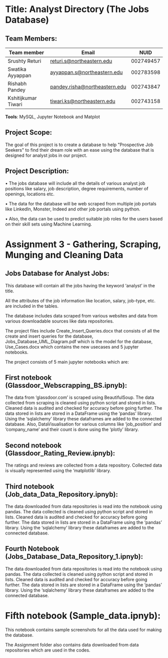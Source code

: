 # Title: Analyst Directory (The Jobs Database)

## Team Members: 

| Team member         | Email                         | NUID | 
| ------------------  | ----------------------------- | ---------- |
| Srushty Returi      | returi.s@northeastern.edu     | 002749457  |
| Swatika Ayyappan    | ayyappan.s@northeastern.edu   | 002783598  |
| Rishabh Pandey      | pandey.risha@northeastern.edu | 002743847  |
| Kshitijkumar Tiwari | tiwari.ks@northeastern.edu    | 002743158  |


**Tools**: MySQL, Jupyter Notebook and Matplot 

## Project Scope:

The goal of this project is to create a database to help "Prospective Job Seekers" to find their dream role with an ease using the database that is designed for analyst jobs in our project.

## Project Description:

•	The jobs database will include all the details of various analyst job positions like salary, job description, degree requirements, number of openings, locations etc.

•	The data for the database will be web scraped from multiple job portals like LinkedIn, Monster, Indeed and other job portals using python.

•	 Also, the data can be used to predict suitable job roles for the users based on their skill sets using Machine Learning.


# Assignment 3 - Gathering, Scraping, Munging and Cleaning Data

## Jobs Database for Analyst Jobs:

This database will contain all the jobs having the keyword ‘analyst’ in the title.

All the attributes of the job information like location, salary, job-type, etc. are included in the tables.

The database includes data scraped from various websites and data from various downloadable sources like data repositories.

The project files include Create_Insert_Queries.docx that consists of all the create and insert queries for the database, Jobs_Database_UML_Diagram.pdf which is the model for the database, Use_Cases.docx which contains the new usecases and 5 jupyter notebooks.

The project consists of 5 main jupyter notebooks which are:


## First notebook (Glassdoor_Webscrapping_BS.ipnyb):

The data from ‘glassdoor.com’ is scraped using BeautifulSoup.
The data collected from scraping is cleaned using python script and stored in lists.
Cleaned data is audited and checked for accuracy before going further. 
The data stored in lists are stored in a DataFrame using the ‘pandas’ library.
Using the ‘sqlalchemy’ library these dataframes are added to the connected database.
Also, DataVisualisation for various columns like ‘job_position’ and ‘company_name’ and their count is done using the ‘plotly’ library.

## Second notebook (Glassdoor_Rating_Review.ipnyb):

The ratings and reviews are collected from a data repository. 
Collected data is visually represented using the ‘matplotlib’ library.

## Third notebook (Job_data_Data_Repository.ipnyb):
The data downloaded from data repositories is read into the notebook using pandas.
The data collected is cleaned using python script and stored in lists.
Cleaned data is audited and checked for accuracy before going further.
The data stored in lists are stored in a DataFrame using the ‘pandas’ library.
Using the ‘sqlalchemy’ library these dataframes are added to the connected database.


## Fourth Notebook (Jobs_Database_Data_Repository_1.ipnyb):
The data downloaded from data repositories is read into the notebook using pandas.
The data collected is cleaned using python script and stored in lists.
Cleaned data is audited and checked for accuracy before going further.
The data stored in lists are stored in a DataFrame using the ‘pandas’ library.
Using the ‘sqlalchemy’ library these dataframes are added to the connected database.


# Fifth notebook (Sample_data.ipnyb):
This notebook contains sample screenshots for all the data used for making the database.

The Assignment folder also contains data downloaded from data repositories which are used in the codes.


